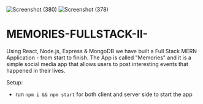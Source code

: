 ![Screenshot (380)](https://user-images.githubusercontent.com/49190119/117579482-99088e80-b110-11eb-96f0-0d0f8cac5193.png)
![Screenshot (378)](https://user-images.githubusercontent.com/49190119/117579394-49c25e00-b110-11eb-93bc-1b05e263d9db.png)
# MEMORIES-FULLSTACK-II-

Using React, Node.js, Express & MongoDB we have built a Full Stack MERN Application - from start to finish. The App is called "Memories" and it is a simple social media app that allows users to post interesting events that happened in their lives.

Setup:
- run ```npm i && npm start``` for both client and server side to start the app
